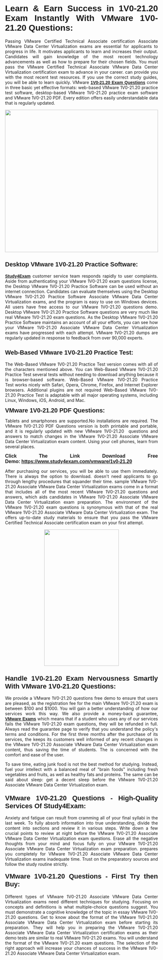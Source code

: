 <h1 style="text-align: justify;"><span style="font-family:Tahoma,Geneva,sans-serif;"><strong>Learn & Earn Success in 1V0-21.20 Exam Instantly With VMware 1V0-21.20 Questions:</strong></span></h1>

<p style="text-align: justify;">Passing VMware Certified Technical Associate certification Associate VMware Data Center Virtualization exams are essential for applicants to progress in life. It motivates applicants to learn and increases their output. Candidates will gain knowledge of the most recent technology advancements as well as how to prepare for their chosen fields. You must pass the VMware Certified Technical Associate VMware Data Center Virtualization certification exam to advance in your career. can provide you with the most recent test resources. If you use the correct study guides, you will be able to learn quickly. VMware <a href="https://www.study4exam.com/vmware/1v0-21.20"><span style="font-family:Tahoma,Geneva,sans-serif;"><strong>1V0-21.20 Exam Questions</strong></span></a> come in three basic yet effective formats: web-based VMware 1V0-21.20 practice test software, desktop-based VMware 1V0-21.20 practice exam software and VMware 1V0-21.20 PDF. Every edition offers easily understandable data that is regularly updated.</p>

<p style="text-align: justify;"><a href="https://www.study4exam.com/vmware/1v0-21.20"><img alt="" src="https://lh3.googleusercontent.com/pw/AM-JKLVq_oPqfp0-n5zn4yqAoyjjcA2yO-jT5Cm68rj_xPcdsmakSaLzyxJ8unsRMKMdGkmOINvzyM17CwNHdrz3aK03FYcCewHDEYJs7lAvJLcrBifJ5qSpkhSIJgPhz-7dSY7ixq9ev6p4G2ds_VnujUaf=w1366-h530-no?authuser=0" style="width: 100%; height: 470px;" /></a></p>

<h2 style="text-align: justify;"><span style="font-family:Tahoma,Geneva,sans-serif;"><strong><span style="font-size:20px;">Desktop VMware 1V0-21.20 Practice Software:</span></strong></span></h2>

<p style="text-align: justify;"><a href="https://www.study4exam.com/"><span style="font-family:Tahoma,Geneva,sans-serif;"><strong>Study4Exam</strong></span></a> customer service team responds rapidly to user complaints. Aside from authenticating your VMware 1V0-21.20 exam questions license, the Desktop VMware 1V0-21.20 Practice Software can be used without an internet connection. Candidates can evaluate themselves using the Desktop VMware 1V0-21.20 Practice Software Associate VMware Data Center Virtualization exams, and the program is easy to use on Windows devices. All users have free access to our VMware 1V0-21.20 questions demo. Desktop VMware 1V0-21.20 Practice Software questions are very much like real VMware 1V0-21.20 exam questions. As the Desktop VMware 1V0-21.20 Practice Software maintains an account of all your efforts, you can see how your VMware 1V0-21.20 Associate VMware Data Center Virtualization exams have progressed with each attempt. VMware 1V0-21.20 dumps are regularly updated in response to feedback from over 90,000 experts.</p>

<h2 style="text-align: justify;"><strong><span style="font-family:Tahoma,Geneva,sans-serif;"><span style="font-size:20px;">Web-Based VMware 1V0-21.20 Practice Test:</span></span></strong></h2>

<p style="text-align: justify;">The Web-Based VMware 1V0-21.20 Practice Test version comes with all of the characters mentioned above. You can Web-Based VMware 1V0-21.20 Practice Test several tests without needing to download anything because it is browser-based software. Web-Based VMware 1V0-21.20 Practice Test works nicely with Safari, Opera, Chrome, Firefox, and Internet Explorer browsers. Additional plugins are not required Web-Based VMware 1V0-21.20 Practice Test is adaptable with all major operating systems, including Linux, Windows, iOS, Android, and Mac.</p>

<p style="text-align: justify;"><strong><span style="font-family:Tahoma,Geneva,sans-serif;"><span style="font-size:20px;">VMware 1V0-21.20 PDF Questions:</span></span></strong></p>

<p style="text-align: justify;">Tablets and smartphones are supported.No installations are required. The VMware 1V0-21.20 PDF Questions version is both printable and portable, and it is regularly updated with new VMware 1V0-21.20  questions and answers to match changes in the VMware 1V0-21.20 Associate VMware Data Center Virtualization exam content. Using your cell phones, learn from several places.</p>

<p style="text-align: justify;"><strong><span style="font-size:16px;"><span style="font-family:Tahoma,Geneva,sans-serif;">Click The Link Download Free Demo:</span></span></strong> <strong><span style="font-size:16px;"><span style="font-family:Tahoma,Geneva,sans-serif;"><a href="https://www.study4exam.com/vmware/1v0-21.20">https://www.study4exam.com/vmware/1v0-21.20</a></span></span></strong></p>

<p style="text-align: justify;">After purchasing our services, you will be able to use them immediately. There is always the option to download. doesn't need applicants to go through lengthy procedures that squander their time. sample VMware 1V0-21.20 Associate VMware Data Center Virtualization exams come in a format that includes all of the most recent VMware 1V0-21.20 questions and answers, which aids candidates in VMware 1V0-21.20 Associate VMware Data Center Virtualization exam preparation. The environment of the VMware 1V0-21.20 exam questions is synonymous with that of the real VMware 1V0-21.20 Associate VMware Data Center Virtualization exam. The offers up-to-date study materials to ensure that you pass the VMware Certified Technical Associate certification exam on your first attempt.</p>

<p style="text-align: center;"><a href="https://www.study4exam.com/vmware/1v0-21.20"><img alt="" src="https://lh3.googleusercontent.com/pw/AM-JKLXfNjhwPiMVy0ctVShSUYpvTBudxxEKSjIvWyQcQ4fkjC7tw4fAHzQCxVumweZ4lZywWu345GH-ksy4ecL_MjJ_HOMVvBbLXRtkP9fACCrcmZAb4vVtcna_wHGfpzNHbsqs91m4DXRGfOMJpFZl-Ci9=w650-h649-no?authuser=0" style="width: 70%; height: 450px;" /></a></p>

<h2 style="text-align: justify;"><strong><span style="font-size:22px;"><span style="font-family:Tahoma,Geneva,sans-serif;">Handle 1V0-21.20 Exam Nervousness Smartly With VMware 1V0-21.20 Questions:</span></span></strong></h2>

<p style="text-align: justify;">We provide a VMware 1V0-21.20 questions free demo to ensure that users are pleased, as the registration fee for the main VMware 1V0-21.20 exam is between $100 and $1000. You will gain a better understanding of how our services work this way. We also provide a money-back guarantee, <a href="https://www.study4exam.com/vmware-exams"><span style="font-family:Tahoma,Geneva,sans-serif;"><strong>VMware Exams</strong></span></a> which means that if a student who uses any of our services fails the VMware 1V0-21.20 exam questions, they will be refunded in full. Always read the guarantee page to verify that you understand the policy's terms and conditions. For the first three months after the purchase of its services, the keeps its customers well informed of any recent changes in the VMware 1V0-21.20 Associate VMware Data Center Virtualization exam content, thus saving the time of students. The is concerned with the comfort and ease of the user.</p>

<p style="text-align: justify;">To save time, eating junk food is not the best method for studying. Instead, fuel your intellect with a balanced meal of "brain foods" including fresh vegetables and fruits, as well as healthy fats and proteins. The same can be said about sleep: get a decent sleep before the VMware 1V0-21.20 Associate VMware Data Center Virtualization exam.</p>

<h3 style="text-align: justify;"><span style="font-family:Tahoma,Geneva,sans-serif;"><strong><span style="font-size:22px;">VMware 1V0-21.20 Questions - High-Quality Services Of Study4Exam:</span></strong></span></h3>

<p style="text-align: justify;">Anxiety and fatigue can result from cramming all of your final syllabi in the last week. To fully absorb information into true understanding, divide the content into sections and review it in various steps. Write down a few crucial points to review at night before the VMware 1V0-21.20 Associate VMware Data Center Virtualization exam questions. Erase all the negative thoughts from your mind and focus fully on your VMware 1V0-21.20 Associate VMware Data Center Virtualization exam preparation. prepares you completely for VMware 1V0-21.20 Associate VMware Data Center Virtualization exams inadequate time. Trust on the preparatory sources and follow the study routine strictly. </p>

<h4 style="text-align: justify;"><span style="font-family:Tahoma,Geneva,sans-serif;"><strong><span style="font-size:22px;">VMware 1V0-21.20 Questions - First Try then Buy:</span></strong></span></h4>

<p style="text-align: justify;">Different types of VMware 1V0-21.20 Associate VMware Data Center Virtualization exams need different techniques for studying. Focusing on concepts and definitions is what multiple-choice questions suggest. You must demonstrate a cognitive knowledge of the topic in essay VMware 1V0-21.20 questions. Get to know about the format of the VMware 1V0-21.20 Associate VMware Data Center Virtualization exam before starting its preparation. They will help you in preparing the VMware 1V0-21.20 Associate VMware Data Center Virtualization certification exams as their demo tests are similar to real VMware 1V0-21.20 exams. You will understand the format of the VMware 1V0-21.20 exam questions. The selection of the right approach will increase your chances of success in the VMware 1V0-21.20 Associate VMware Data Center Virtualization exam.</p>
